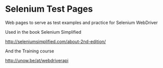 Selenium Test Pages
=================

Web pages to serve as test examples and practice for Selenium WebDriver

Used in the book Selenium Simplified

http://seleniumsimplified.com/about-2nd-edition/

And the Training course

http://unow.be/at/webdriverapi

